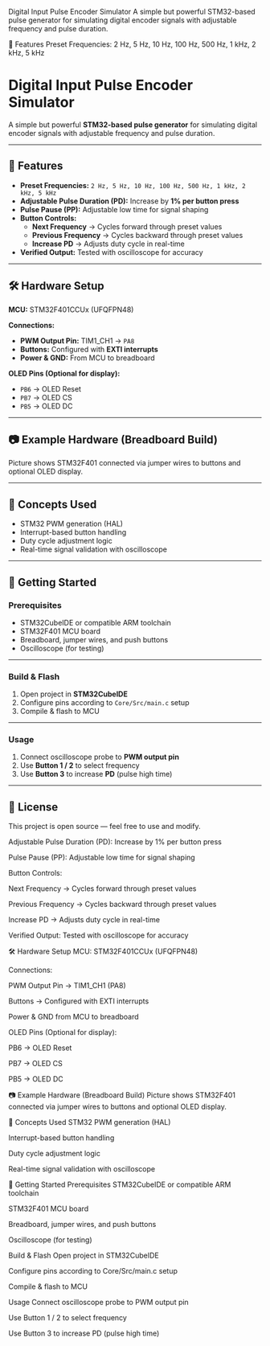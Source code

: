 Digital Input Pulse Encoder Simulator
A simple but powerful STM32-based pulse generator for simulating digital encoder signals with adjustable frequency and pulse duration.

📌 Features
Preset Frequencies: 2 Hz, 5 Hz, 10 Hz, 100 Hz, 500 Hz, 1 kHz, 2 kHz, 5 kHz
# Digital Input Pulse Encoder Simulator

A simple but powerful **STM32-based pulse generator** for simulating digital encoder signals with adjustable frequency and pulse duration.

---

## 📌 Features
- **Preset Frequencies:** `2 Hz, 5 Hz, 10 Hz, 100 Hz, 500 Hz, 1 kHz, 2 kHz, 5 kHz`
- **Adjustable Pulse Duration (PD):** Increase by **1% per button press**
- **Pulse Pause (PP):** Adjustable low time for signal shaping
- **Button Controls:**
  - **Next Frequency** → Cycles forward through preset values
  - **Previous Frequency** → Cycles backward through preset values
  - **Increase PD** → Adjusts duty cycle in real-time
- **Verified Output:** Tested with oscilloscope for accuracy

---

## 🛠️ Hardware Setup
**MCU:** STM32F401CCUx (UFQFPN48)

**Connections:**
- **PWM Output Pin:** TIM1_CH1 → `PA8`
- **Buttons:** Configured with **EXTI interrupts**
- **Power & GND:** From MCU to breadboard

**OLED Pins (Optional for display):**
- `PB6` → OLED Reset
- `PB7` → OLED CS
- `PB5` → OLED DC

---

## 📷 Example Hardware (Breadboard Build)
Picture shows STM32F401 connected via jumper wires to buttons and optional OLED display.

---

## 🧠 Concepts Used
- STM32 PWM generation (HAL)
- Interrupt-based button handling
- Duty cycle adjustment logic
- Real-time signal validation with oscilloscope

---

## 🚀 Getting Started

### **Prerequisites**
- STM32CubeIDE or compatible ARM toolchain
- STM32F401 MCU board
- Breadboard, jumper wires, and push buttons
- Oscilloscope (for testing)

---

### **Build & Flash**
1. Open project in **STM32CubeIDE**  
2. Configure pins according to `Core/Src/main.c` setup  
3. Compile & flash to MCU

---

### **Usage**
1. Connect oscilloscope probe to **PWM output pin**
2. Use **Button 1 / 2** to select frequency
3. Use **Button 3** to increase **PD** (pulse high time)

---

## 📜 License
This project is open source — feel free to use and modify.


Adjustable Pulse Duration (PD): Increase by 1% per button press

Pulse Pause (PP): Adjustable low time for signal shaping

Button Controls:

Next Frequency → Cycles forward through preset values

Previous Frequency → Cycles backward through preset values

Increase PD → Adjusts duty cycle in real-time

Verified Output: Tested with oscilloscope for accuracy

🛠️ Hardware Setup
MCU: STM32F401CCUx (UFQFPN48)

Connections:

PWM Output Pin → TIM1_CH1 (PA8)

Buttons → Configured with EXTI interrupts

Power & GND from MCU to breadboard

OLED Pins (Optional for display):

PB6 → OLED Reset

PB7 → OLED CS

PB5 → OLED DC

📷 Example Hardware (Breadboard Build)
Picture shows STM32F401 connected via jumper wires to buttons and optional OLED display.

🧠 Concepts Used
STM32 PWM generation (HAL)

Interrupt-based button handling

Duty cycle adjustment logic

Real-time signal validation with oscilloscope

🚀 Getting Started
Prerequisites
STM32CubeIDE or compatible ARM toolchain

STM32F401 MCU board

Breadboard, jumper wires, and push buttons

Oscilloscope (for testing)

Build & Flash
Open project in STM32CubeIDE

Configure pins according to Core/Src/main.c setup

Compile & flash to MCU

Usage
Connect oscilloscope probe to PWM output pin

Use Button 1 / 2 to select frequency

Use Button 3 to increase PD (pulse high time)
